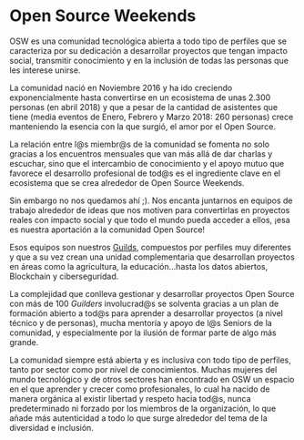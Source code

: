 # Open Source Weekends 

OSW es una comunidad tecnológica abierta a todo tipo de perfiles que se caracteriza por su dedicación a desarrollar proyectos que tengan impacto social, transmitir conocimiento y en la inclusión de todas las personas que les interese unirse.

La comunidad nació en Noviembre 2016 y ha ido creciendo exponencialmente hasta convertirse en un ecosistema de unas 2.300 personas (en abril 2018) y que a pesar de la cantidad de asistentes que tiene (media eventos de Enero, Febrero y Marzo 2018: 260 personas) crece manteniendo la esencia con la que surgió, el amor por el Open Source.   


La relación entre l@s miembr@s de la comunidad se fomenta no solo gracias a los encuentros mensuales que van más allá de dar charlas y escuchar, sino que el intercambio de conocimiento y el apoyo mutuo que favorece el desarrollo profesional de tod@s es el ingrediente clave en el ecosistema que se crea alrededor de Open Source Weekends. 

Sin embargo no nos quedamos ahí ;). Nos encanta juntarnos en equipos de trabajo alrededor de ideas que nos motiven para convertirlas en proyectos reales con impacto social y que todo el mundo pueda acceder a ellos, ¡esa es nuestra aportación a la comunidad Open Source! 

Esos equipos son nuestros [Guilds](https://openexpoeurope.com/es/entrevista-teba-gomez-embajadora-osw-guilds/), compuestos por perfiles muy diferentes y que a su vez crean una unidad complementaria que desarrollan proyectos en áreas como la agricultura, la educación...hasta los datos abiertos, Blockchain y ciberseguridad.  

La complejidad que conlleva gestionar y desarrollar proyectos Open Source con más de 100 *Guilders* involucrad@s se solventa gracias a un plan de formación abierto a tod@s para aprender a desarrollar proyectos (a nivel técnico y de personas), mucha mentoría y apoyo de l@s Seniors de la comunidad, y especialmente por la ilusión de formar parte de algo más grande.   

La comunidad siempre está abierta y es inclusiva con todo tipo de perfiles, tanto por sector como por nivel de conocimientos. Muchas mujeres del mundo tecnológico y de otros sectores han encontrado en OSW un espacio en el que aprender y crecer como profesionales, lo cual ha nacido de manera orgánica al existir libertad y respeto hacia tod@s, nunca predeterminado ni forzado por los miembros de la organización, lo que añade más autenticidad a todo lo que surge alrededor del tema de la diversidad e inclusión.  


